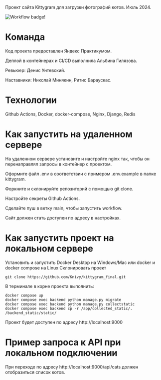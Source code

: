 Проект сайта Kittygram для загрузки фотографий котов. Июль 2024.

![Workflow badge!](https://github.com/Knivy/kittygram_final/actions/workflows/main.yml/badge.svg)

# Команда

Код проекта предоставлен Яндекс Практикумом. 

Деплой в контейнерах и CI/CD выполнила Альбина Гилязова. 

Ревьюер: Денис Унтевский.

Наставники: Николай Минякин, Ритис Бараускас.

# Технологии

Github Actions, Docker, docker-compose, Nginx, Django, Redis

# Как запустить на удаленном сервере

На удаленном сервере установите и настройте nginx так, чтобы он перенаправлял запросы в контейнер с проектом. 

Оформите файл .env в соответствии с примером .env.example в папке kittygram.

Форкните и склонируйте репозиторий с помощью git clone. 

Настройте секреты Github Actions.

Сделайте пуш в ветку main, чтобы запустить workflow. 

Сайт должен стать доступен по адресу в настройках.

# Как запустить проект на локальном сервере

Установить и запустить Docker Desktop на Windows/Mac или docker и docker compose на Linux
Склонировать проект
```
git clone https://github.com/Knivy/kittygram_final.git
```

В терминале в корне проекта выполнить:

```
docker compose up
docker compose exec backend python manage.py migrate
docker compose exec backend python manage.py collectstatic
docker compose exec backend cp -r /app/collected_static/. /backend_static/static/  
```

Проект будет доступен по адресу http://localhost:9000

# Пример запроса к API при локальном подключении

При переходе по адресу http://localhost:9000/api/cats должен отобразиться список котов.
